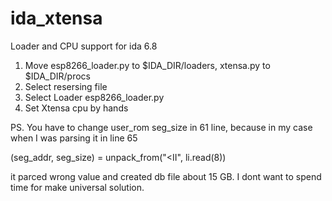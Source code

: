 # ida_xtensa
Loader and CPU support for ida 6.8

1. Move esp8266_loader.py to $IDA_DIR/loaders, xtensa.py to $IDA_DIR/procs
2. Select resersing file 
3. Select Loader esp8266_loader.py 
4. Set Xtensa cpu by hands

PS. You have to change user_rom seg_size in 61 line, because in my case when I was parsing it in line 65

(seg_addr, seg_size) = unpack_from("<II", li.read(8))

it parced wrong value and created db file about 15 GB.
I dont want to spend time for make universal solution.

